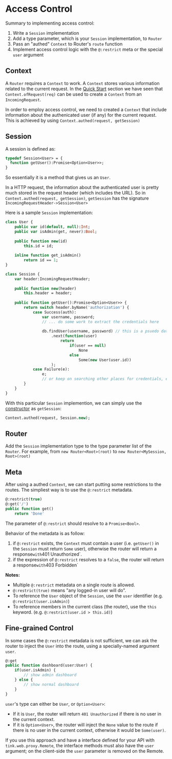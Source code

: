 # Access Control

Summary to implementing access control:

1. Write a `Session` implementation
1. Add a type parameter, which is your `Session` implementation, to `Router`
1. Pass an "authed" `Context` to Router's `route` function
1. Implement access control logic with the `@:restrict` meta or the special `user` argument

## Context

A `Router` requires a `Context` to work. A `Context` stores various information related to the current request.
In the [Quick Start](getting-started/quick-start) section we have seen that `Context.ofRequest(req)` can be used to create a `Context` from an `IncomingRequest`.

In order to employ access control, we need to created a `Context` that include information about the authenicated user (if any) for the current request. This is achieved by using `Context.authed(request, getSession)`

## Session

A session is defined as:

```haxe
typedef Session<User> = {
  function getUser():Promise<Option<User>>;  
}
```

So essentially it is a method that gives us an `User`.

In a HTTP request, the information about the authenticated user is pretty much stored in the request header (which includes the URL).
So in `Context.authed(request, getSession)`, `getSession` has the signature `IncomingRequestHeader->Session<User>`

Here is a sample `Session` implementation:

```haxe
class User {
	public var id(default, null):Int;
	public var isAdmin(get, never):Bool;
	
	public function new(id)
		this.id = id;
		
	inline function get_isAdmin()
		return id == 1;
}

class Session {
	var header:IncomingRequestHeader;
	
	public function new(header)
		this.header = header;
		
	public function getUser():Promise<Option<User>> {
		return switch header.byName('authorization') {
			case Success(auth):
				var username, password; 
				// ... do some work to extract the credentials here
				
				db.findUser(username, password) // this is a psuedo database call
					.next(function(user) 
						return 
							if(user == null)
								None
							else
								Some(new User(user.id))
					);
			case Failure(e):
				e;
				// or keep on searching other places for credentials, e.g. access token in query parameters
		}
	}
}

```

With this particular `Session` implemention, we can simply use the [constructor](http://haxe.org/blog/codingtips-new/) as `getSession`:

```haxe
Context.authed(request, Session.new);
```

## Router

Add the `Session` implementation type to the type parameter list of the `Router`. For example, from `new Router<Root>(root)` to `new Router<MySession, Root>(root)`


## Meta

After using a authed `Context`, we can start putting some restrictions to the routes.
The simpliest way is to use the `@:restrict` metadata.

```haxe
@:restrict(true)
@:get('/')
public function get()
	return 'Done'
```

The parameter of `@:restrict` should resolve to a `Promise<Bool>`.

Behavior of the metadata is as follow:

1. if `@:restrict` exists, the `Context` must contain a user (i.e. `getUser()` in the `Session` must return `Some` user), otherwise the router will return a response` with `401 Unauthorized`.
1. if the expression of `@:restrict` resolves to a `false`, the router will return a response` with `403 Forbidden`

**Notes:**

- Multiple `@:restrict` metadata on a single route is allowed.
- `@:restrict(true)` means "any logged-in user will do".
- To reference the `User` object of the `Session`, use the `user` identifier (e.g. `@:restrict(user.isAdmin)`)
- To reference members in the current class (the router), use the `this` keyword. (e.g. `@:restrict(user.id > this.id)`)

## Fine-grained Control

In some cases the `@:restrict` metadata is not sufficient, we can ask the router to inject the `User` into the route,
using a specially-named argument `user`.

```haxe
@:get
public function dashboard(user:User) {
	if(user.isAdmin) {
		// show admin dashboard
	} else {
		// show normal dashboard
	}
}
```

`user`'s type can either be `User`, or `Option<User>`:

- If it is `User`, the router will return `401 Unauthorized` if there is no user in the current context.
- If it is `Option<User>`, the router will inject the `None` value to the route if there is no user in the current context, otherwise it would be `Some(user)`.

If you use this approach and have a interface defined for your API with `tink.web.proxy.Remote`, the interface methods must also have the `user` argument; on the client-side the `user` parameter is removed on the Remote.
